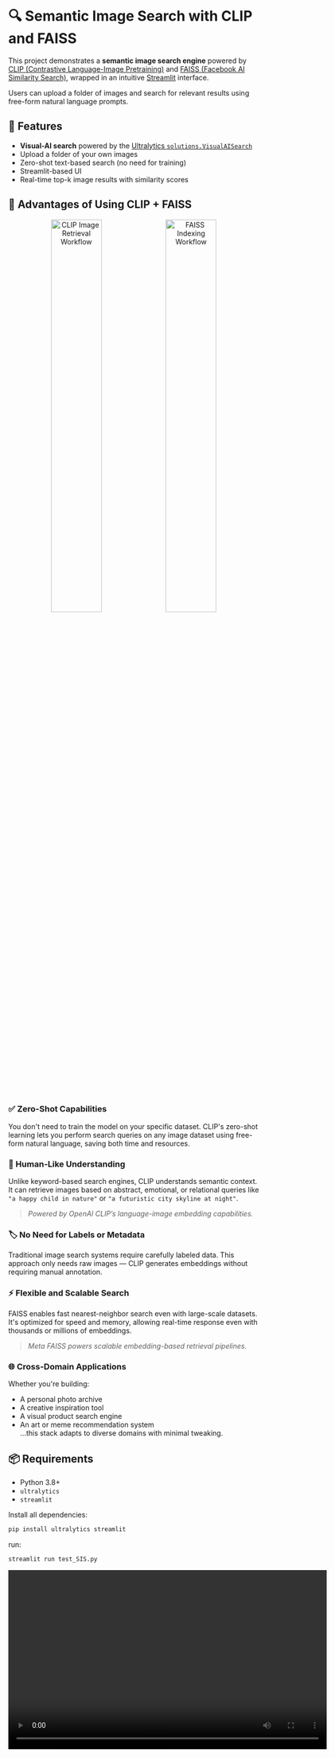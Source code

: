 # 🔍 Semantic Image Search with CLIP and FAISS

This project demonstrates a **semantic image search engine** powered by [CLIP (Contrastive Language-Image Pretraining)](https://openai.com/research/clip) and [FAISS (Facebook AI Similarity Search)](https://github.com/facebookresearch/faiss), wrapped in an intuitive [Streamlit](https://streamlit.io) interface.

Users can upload a folder of images and search for relevant results using free-form natural language prompts.

## 🚀 Features

- **Visual-AI search** powered by the [Ultralytics `solutions.VisualAISearch`](https://docs.ultralytics.com/guides/similarity-search/)
- Upload a folder of your own images
- Zero-shot text-based search (no need for training)
- Streamlit-based UI
- Real-time top-k image results with similarity scores

## 🧠 Advantages of Using CLIP + FAISS

<p align="center">
  <img src="https://github.com/ultralytics/docs/releases/download/0/clip-image-retrieval.avif" alt="CLIP Image Retrieval Workflow" width="45%" />
  <img src="https://github.com/ultralytics/docs/releases/download/0/faiss-indexing-workflow.avif" alt="FAISS Indexing Workflow" width="45%" />
</p>

### ✅ Zero-Shot Capabilities
You don't need to train the model on your specific dataset. CLIP's zero-shot learning lets you perform search queries on any image dataset using free-form natural language, saving both time and resources.

### 🧠 Human-Like Understanding
Unlike keyword-based search engines, CLIP understands semantic context. It can retrieve images based on abstract, emotional, or relational queries like `"a happy child in nature"` or `"a futuristic city skyline at night"`.

> _Powered by OpenAI CLIP’s language-image embedding capabilities._

### 🏷️ No Need for Labels or Metadata
Traditional image search systems require carefully labeled data. This approach only needs raw images — CLIP generates embeddings without requiring manual annotation.

### ⚡ Flexible and Scalable Search
FAISS enables fast nearest-neighbor search even with large-scale datasets. It's optimized for speed and memory, allowing real-time response even with thousands or millions of embeddings.

> _Meta FAISS powers scalable embedding-based retrieval pipelines._

### 🌐 Cross-Domain Applications
Whether you're building:
- A personal photo archive
- A creative inspiration tool
- A visual product search engine
- An art or meme recommendation system  
…this stack adapts to diverse domains with minimal tweaking.

## 📦 Requirements

- Python 3.8+
- `ultralytics` 
- `streamlit`

Install all dependencies:
```bash
pip install ultralytics streamlit
```

run:
```bash
streamlit run test_SIS.py
```


<video width="640" height="360" controls>
  <source src="simplescreenrecorder-2025-05-15_19.31.01.mp4" type="video/mp4">
  Your browser does not support the video tag.
</video>


